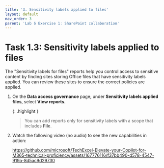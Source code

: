 ```yaml
---
title: '3. Sensitivity labels applied to files'
layout: default
nav_order: 3
parent: 'Lab 6 Exercise 1: SharePoint collaboration'
---
```


# Task 1.3: Sensitivity labels applied to files 

The "Sensitivity labels for files" reports help you control access to sensitive content by finding sites storing Office files that have sensitivity labels applied. You can review these sites to ensure the correct policies are applied.

1. On the **Data access governance** page, under **Sensitivity labels applied files**, select **View reports**.

    {: .highlight }
    > You can add reports only for sensitivity labels with a scope that includes **File**.

1. Watch the following video (no audio) to see the new capabilities in action:

    https://github.com/microsoft/TechExcel-Elevate-your-Copilot-for-M365-technical-proficiency/assets/167776116/f37bb490-d578-4547-919a-8d5ac9d29730





